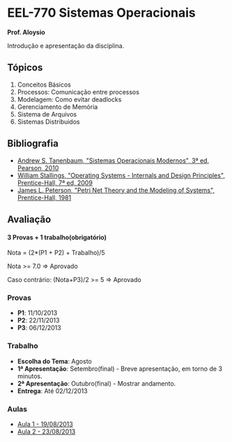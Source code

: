 EEL-770 Sistemas Operacionais
=============================

__Prof. Aloysio__

Introdução e apresentação da disciplina.

Tópicos
-------

1. Conceitos Básicos
2. Processos: Comunicação entre processos
3. Modelagem: Como evitar deadlocks
4. Gerenciamento de Memória
5. Sistema de Arquivos
6. Sistemas Distribuidos

Bibliografia
------------

* [Andrew S. Tanenbaum, "Sistemas Operacionais Modernos", 3ª ed, Pearson, 2010](http://engenheironerd.blogspot.com.br/2013/03/sistemas-operacionais-modernos-3-ed-em.html)
* [William Stallings, "Operating Systems - Internals and Design Principles", Prentice-Hall, 7ª ed, 2009](https://7chan.org/pr/src/Operating_Systems_-_Internals_and_Design_Principle.pdf)
* [James L. Peterson, "Petri Net Theory and the Modeling of Systems", Prentice-Hall, 1981](http://libgen.net/view.php?id=1143)

Avaliação
---------
#### 3 Provas + 1 trabalho(obrigatório)

Nota = (2*(P1 + P2) + Trabalho)/5

Nota >=  7.0 => Aprovado

Caso contrário: (Nota+P3)/2 >= 5 => Aprovado

### Provas

* __P1__: 11/10/2013
* __P2__: 22/11/2013
* __P3__: 06/12/2013

### Trabalho

* __Escolha do Tema__: Agosto
* __1ª Apresentação__: Setembro(final) - Breve apresentação, em torno de 3 minutos.
* __2ª Apresentação__: Outubro(final) - Mostrar andamento.
* __Entrega__: Até 02/12/2013

### Aulas
* [Aula 1 - 19/08/2013](../master/aulas/aula1.md)
* [Aula 2 - 23/08/2013](../master/aulas/aula2.md)